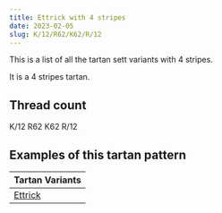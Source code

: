 ```yaml
---
title: Ettrick with 4 stripes
date: 2023-02-05
slug: K/12/R62/K62/R/12
---
```

This is a list of all the tartan sett variants with 4 stripes.

It is a 4 stripes tartan.


## Thread count
K/12 R62 K62 R/12

## Examples of this tartan pattern

| Tartan Variants |
|---------------|
| [Ettrick](/variants/k/12/r62/k62/r/12-k000000-rc00000)||
